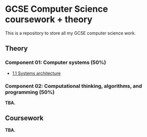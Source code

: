 # GCSE Computer Science coursework + theory

This is a repository to store all my GCSE computer science work.

## Theory

### Component 01: Computer systems (50%)
 - [1.1 Systems architecture](/theory/SYSTEMS_ARCHITECTURE.md)

### Component 02: Computational thinking, algorithms, and programming (50%)
**TBA.**

## Coursework

**TBA.**
